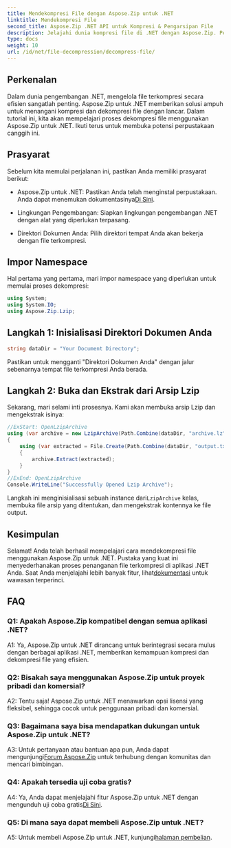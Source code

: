 ```yaml
---
title: Mendekompresi File dengan Aspose.Zip untuk .NET
linktitle: Mendekompresi File
second_title: Aspose.Zip .NET API untuk Kompresi & Pengarsipan File
description: Jelajahi dunia kompresi file di .NET dengan Aspose.Zip. Pelajari seni mendekompresi file dengan mudah.
type: docs
weight: 10
url: /id/net/file-decompression/decompress-file/
---
```

## Perkenalan

Dalam dunia pengembangan .NET, mengelola file terkompresi secara efisien sangatlah penting. Aspose.Zip untuk .NET memberikan solusi ampuh untuk menangani kompresi dan dekompresi file dengan lancar. Dalam tutorial ini, kita akan mempelajari proses dekompresi file menggunakan Aspose.Zip untuk .NET. Ikuti terus untuk membuka potensi perpustakaan canggih ini.

## Prasyarat

Sebelum kita memulai perjalanan ini, pastikan Anda memiliki prasyarat berikut:

-  Aspose.Zip untuk .NET: Pastikan Anda telah menginstal perpustakaan. Anda dapat menemukan dokumentasinya[Di Sini](https://reference.aspose.com/zip/net/).

- Lingkungan Pengembangan: Siapkan lingkungan pengembangan .NET dengan alat yang diperlukan terpasang.

- Direktori Dokumen Anda: Pilih direktori tempat Anda akan bekerja dengan file terkompresi.

## Impor Namespace

Hal pertama yang pertama, mari impor namespace yang diperlukan untuk memulai proses dekompresi:

```csharp
using System;
using System.IO;
using Aspose.Zip.Lzip;
```

## Langkah 1: Inisialisasi Direktori Dokumen Anda

```csharp
string dataDir = "Your Document Directory";
```

Pastikan untuk mengganti "Direktori Dokumen Anda" dengan jalur sebenarnya tempat file terkompresi Anda berada.

## Langkah 2: Buka dan Ekstrak dari Arsip Lzip

Sekarang, mari selami inti prosesnya. Kami akan membuka arsip Lzip dan mengekstrak isinya:

```csharp
//ExStart: OpenLzipArchive
using (var archive = new LzipArchive(Path.Combine(dataDir, "archive.lz")))
{
    using (var extracted = File.Create(Path.Combine(dataDir, "output.txt")))
    {
        archive.Extract(extracted);
    }
}
//ExEnd: OpenLzipArchive
Console.WriteLine("Successfully Opened Lzip Archive");
```

 Langkah ini menginisialisasi sebuah instance dari`LzipArchive` kelas, membuka file arsip yang ditentukan, dan mengekstrak kontennya ke file output.

## Kesimpulan

 Selamat! Anda telah berhasil mempelajari cara mendekompresi file menggunakan Aspose.Zip untuk .NET. Pustaka yang kuat ini menyederhanakan proses penanganan file terkompresi di aplikasi .NET Anda. Saat Anda menjelajahi lebih banyak fitur, lihat[dokumentasi](https://reference.aspose.com/zip/net/) untuk wawasan terperinci.

## FAQ

### Q1: Apakah Aspose.Zip kompatibel dengan semua aplikasi .NET?

A1: Ya, Aspose.Zip untuk .NET dirancang untuk berintegrasi secara mulus dengan berbagai aplikasi .NET, memberikan kemampuan kompresi dan dekompresi file yang efisien.

### Q2: Bisakah saya menggunakan Aspose.Zip untuk proyek pribadi dan komersial?

A2: Tentu saja! Aspose.Zip untuk .NET menawarkan opsi lisensi yang fleksibel, sehingga cocok untuk penggunaan pribadi dan komersial.

### Q3: Bagaimana saya bisa mendapatkan dukungan untuk Aspose.Zip untuk .NET?

A3: Untuk pertanyaan atau bantuan apa pun, Anda dapat mengunjungi[Forum Aspose.Zip](https://forum.aspose.com/c/zip/37) untuk terhubung dengan komunitas dan mencari bimbingan.

### Q4: Apakah tersedia uji coba gratis?

 A4: Ya, Anda dapat menjelajahi fitur Aspose.Zip untuk .NET dengan mengunduh uji coba gratis[Di Sini](https://releases.aspose.com/).

### Q5: Di mana saya dapat membeli Aspose.Zip untuk .NET?

 A5: Untuk membeli Aspose.Zip untuk .NET, kunjungi[halaman pembelian](https://purchase.aspose.com/buy).